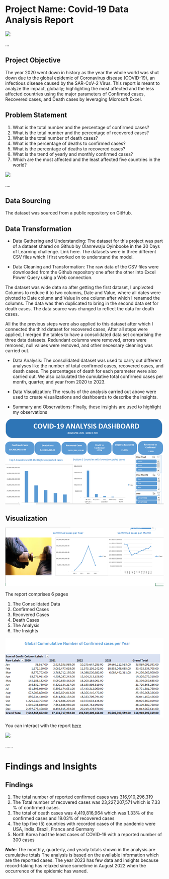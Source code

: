 # Project Name: Covid-19 Data Analysis Report

![](Covid19_intro.png)


...
## Project Objective

The year 2020 went down in history as the year the whole world was shut down due to the global epidemic of Coronavirus disease (COVID-19), an infectious disease caused by the SAR-CoV-2 Virus. This report is meant to analyze the impact, globally; highlighting the most affected and the less affected countries using the major parameters of Confirmed cases, Recovered cases, and Death cases by leveraging Microsoft Excel.


## Problem Statement

1. What is the total number and the percentage of confirmed cases?
2. What is the total number and the percentage of recovered cases?
3. What is the total number of death cases?
4. What is the percentage of deaths to confirmed cases?
5. What is the percentage of deaths to recovered cases?
6. What is the trend of yearly and monthly confirmed cases?
7. Which are the most affected and the least affected five countries in the world?


![](covid_intro.png)


....
## Data Sourcing

The dataset was sourced from a public repository on GitHub.



## Data Transformation

- Data Gathering and Understanding: The dataset for this project was part of a dataset shared on Github by Olanrewaju Oyinbooke in the 30 Days of Learning challenge. Link here. The datasets were in three different CSV files which I first worked on to understand the model.
 
- Data Cleaning and Transformation: The raw data of the CSV files were downloaded from the Github repository one after the other into Excel Power Query using a Web connection.

The dataset was wide data so after getting the first dataset, I unpivoted Columns to reduce it to two columns, Date and Value, where all dates were pivoted to Date column and Value in one column after which I renamed the columns. 
The data was then duplicated to bring in the second data set for death cases. The data source was changed to reflect the data for death cases. 

All the the previous steps were also applied to this dataset after which I connected the third dataset for recovered cases,
After all steps were applied, I merged the tables to have a consolidated data set comprising the three data datasets. 
Redundant columns were removed, errors were removed, null values were removed, and other necessary cleaning was carried out.

- Data Analysis: The consolidated dataset was used to carry out different analyses like the number of total confirmed cases, recovered cases, and death cases. The percentages of death for each parameter were also carried out. We also calculated the cumulative total confirmed cases per month, quarter, and year from 2020 to 2023. 

- Data Visualization: The results of the analysis carried out above were used to create visualizations and dashboards to describe the insights.

- Summary and Observations: Finally, these insights are used to highlight my observations


![](covid19.PNG)               



## Visualization


![](covid_confirmed.png)



The report comprises 6 pages
1. The Consolidated Data
2. Confirmed Cases
3. Recovered Cases
4. Death Cases
5. The Analysis
6. The Insights


![](covid_globalcum.png)


You can interact with the report [here](https://app.powerbi.com/groups/8da3a3c6-0dc0-4c56-ba8d-510a929cca8d/reports/79c1dfeb-78d3-4bd6-9469-1b7aa5d6554e?ctid=0f4b7089-c4c8-43da-8959-f3ea16f5eabb&pbi_source=linkShare&bookmarkGuid=05debe1c-c338-419e-8f1b-8711206b9c3b)



![](global_cum_death.png)


......
# Findings and Insights

## Findings

1. The total number of reported confirmed cases was  316,910,296,319
2. The Total number of recovered cases was 23,227,207,571 which is 7.33 % of confirmed cases.
3. The total of death cases was    4,419,816,964 which was 1.33% of the confirmed cases and 19.03%  of recovered cases
4. The top five (5) countries with recorded cases of the pandemic were
          USA, India, Brazil, France and Germany
5. North Korea had the least cases of COVID-19 with a reported number of 300 cases  

**_Note_**: The monthly, quarterly, and yearly totals shown in the analysis are cumulative totals
The analysis is based on the available information which are the reported cases.
The year 2023 has few data and insights because record-taking has relaxed since sometime in August 2022 when the occurrence of the epidemic has waned.
